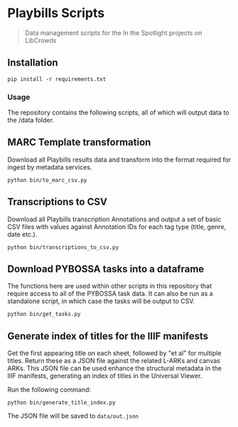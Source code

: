 # Playbills Scripts

> Data management scripts for the In the Spotlight projects on LibCrowds

## Installation

```
pip install -r requirements.txt
```

### Usage

The repository contains the following scripts, all of which will output data
to the /data folder.

## MARC Template transformation

Download all Playbills results data and transform into the format required
for ingest by metadata services.

```
python bin/to_marc_csv.py
```

## Transcriptions to CSV

Download all Playbills transcription Annotations and output a set of basic
CSV files with values against Annotation IDs for each tag type
(title, genre, date etc.).

```
python bin/transcriptions_to_csv.py
```

## Download PYBOSSA tasks into a dataframe

The functions here are used within other scripts in this repository that
require access to all of the PYBOSSA task data. It can also be run as a
standalone script, in which case the tasks will be output to CSV.

```
python bin/get_tasks.py
```

## Generate index of titles for the IIIF manifests

Get the first appearing title on each sheet, followed by "et al" for
multiple titles. Return these as a JSON file against the related L-ARKs and
canvas ARKs. This JSON file can be used enhance the structural metadata in the
IIIF manifests, generating an index of titles in the Universal Viewer.

Run the following command:

```
python bin/generate_title_index.py
```

The JSON file will be saved to `data/out.json`
